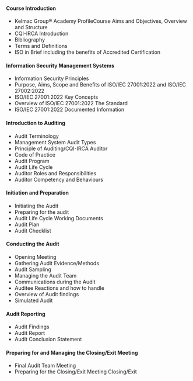 ---
---

#### Course Introduction

- Kelmac Group® Academy ProfileCourse Aims and Objectives, Overview and Structure
- CQI-IRCA Introduction
- Bibliography
- Terms and Definitions
- ISO in Brief including the benefits of Accredited Certification

#### Information Security Management Systems

- Information Security Principles
- Purpose, Aims, Scope and Benefits of ISO/IEC 27001:2022 and ISO/IEC 27002:2022
- ISO/IEC 27001:2022 Key Concepts
- Overview of ISO/IEC 27001:2022 The Standard
- ISO/IEC 27001:2022 Documented Information

#### Introduction to Auditing

- Audit Terminology
- Management System Audit Types
- Principle of Auditing/CQI-IRCA Auditor
- Code of Practice
- Audit Program
- Audit Life Cycle
- Auditor Roles and Responsibilities
- Auditor Competency and Behaviours

#### Initiation and Preparation

- Initiating the Audit
- Preparing for the audit
- Audit Life Cycle Working Documents
- Audit Plan
- Audit Checklist

#### Conducting the Audit

- Opening Meeting
- Gathering Audit Evidence/Methods
- Audit Sampling
- Managing the Audit Team
- Communications during the Audit
- Auditee Reactions and how to handle
- Overview of Audit findings
- Simulated Audit

#### Audit Reporting

- Audit Findings
- Audit Report
- Audit Conclusion Statement

#### Preparing for and Managing the Closing/Exit Meeting

- Final Audit Team Meeting
- Preparing for the Closing/Exit Meeting Closing/Exit
